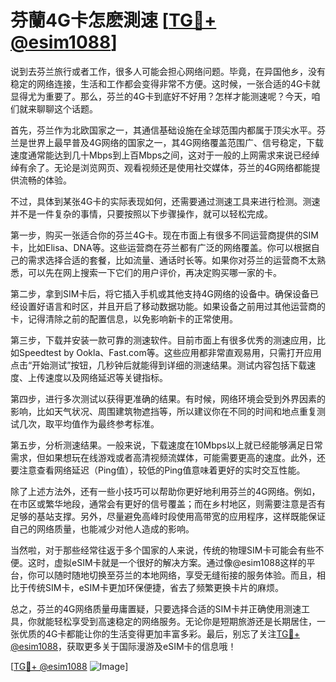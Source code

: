 # 芬蘭4G卡怎麽測速 [[TG💪+ @esim1088](https://t.me/s/esim1088)]

说到去芬兰旅行或者工作，很多人可能会担心网络问题。毕竟，在异国他乡，没有稳定的网络连接，生活和工作都会变得非常不方便。这时候，一张合适的4G卡就显得尤为重要了。那么，芬兰的4G卡到底好不好用？怎样才能测速呢？今天，咱们就来聊聊这个话题。

首先，芬兰作为北欧国家之一，其通信基础设施在全球范围内都属于顶尖水平。芬兰是世界上最早普及4G网络的国家之一，其4G网络覆盖范围广、信号稳定，下载速度通常能达到几十Mbps到上百Mbps之间，这对于一般的上网需求来说已经绰绰有余了。无论是浏览网页、观看视频还是使用社交媒体，芬兰的4G网络都能提供流畅的体验。

不过，具体到某张4G卡的实际表现如何，还需要通过测速工具来进行检测。测速并不是一件复杂的事情，只要按照以下步骤操作，就可以轻松完成。

第一步，购买一张适合你的芬兰4G卡。现在市面上有很多不同运营商提供的SIM卡，比如Elisa、DNA等。这些运营商在芬兰都有广泛的网络覆盖。你可以根据自己的需求选择合适的套餐，比如流量、通话时长等。如果你对芬兰的运营商不太熟悉，可以先在网上搜索一下它们的用户评价，再决定购买哪一家的卡。

第二步，拿到SIM卡后，将它插入手机或其他支持4G网络的设备中。确保设备已经设置好语言和时区，并且开启了移动数据功能。如果设备之前用过其他运营商的卡，记得清除之前的配置信息，以免影响新卡的正常使用。

第三步，下载并安装一款可靠的测速软件。目前市面上有很多优秀的测速应用，比如Speedtest by Ookla、Fast.com等。这些应用都非常直观易用，只需打开应用点击“开始测试”按钮，几秒钟后就能得到详细的测速结果。测试内容包括下载速度、上传速度以及网络延迟等关键指标。

第四步，进行多次测试以获得更准确的结果。有时候，网络环境会受到外界因素的影响，比如天气状况、周围建筑物遮挡等，所以建议你在不同的时间和地点重复测试几次，取平均值作为最终参考标准。

第五步，分析测速结果。一般来说，下载速度在10Mbps以上就已经能够满足日常需求，但如果想玩在线游戏或者高清视频流媒体，可能需要更高的速度。此外，还要注意查看网络延迟（Ping值），较低的Ping值意味着更好的实时交互性能。

除了上述方法外，还有一些小技巧可以帮助你更好地利用芬兰的4G网络。例如，在市区或繁华地段，通常会有更好的信号覆盖；而在乡村地区，则需要注意是否有足够的基站支撑。另外，尽量避免高峰时段使用高带宽的应用程序，这样既能保证自己的网络质量，也能减少对他人造成的影响。

当然啦，对于那些经常往返于多个国家的人来说，传统的物理SIM卡可能会有些不便。这时，虚拟eSIM卡就是一个很好的解决方案。通过像@esim1088这样的平台，你可以随时随地切换至芬兰的本地网络，享受无缝衔接的服务体验。而且，相比于传统SIM卡，eSIM卡更加环保便捷，省去了频繁更换卡片的麻烦。

总之，芬兰的4G网络质量毋庸置疑，只要选择合适的SIM卡并正确使用测速工具，你就能轻松享受到高速稳定的网络服务。无论你是短期旅游还是长期居住，一张优质的4G卡都能让你的生活变得更加丰富多彩。最后，别忘了关注[TG💪+ @esim1088](https://t.me/s/esim1088)，获取更多关于国际漫游及eSIM卡的信息哦！

[[TG💪+ @esim1088](https://t.me/s/esim1088) ![Image](https://i.postimg.cc/4NQfJmqS/Snipaste-2025-05-13-00-14-12.png)]